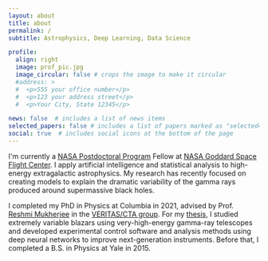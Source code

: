 ```yaml
---
layout: about
title: about
permalink: /
subtitle: Astrophysics, Deep Learning, Data Science

profile:
  align: right
  image: prof_pic.jpg
  image_circular: false # crops the image to make it circular
  #address: >
  #  <p>555 your office number</p>
  #  <p>123 your address street</p>
  #  <p>Your City, State 12345</p>

news: false  # includes a list of news items
selected_papers: false # includes a list of papers marked as "selected={true}"
social: true  # includes social icons at the bottom of the page
---
```


I'm currently a [NASA Postdoctoral Program](https://npp.orau.org/) Fellow at [NASA Goddard Space Flight Center](https://science.gsfc.nasa.gov/astrophysics/).
I apply artificial intelligence and statistical analysis to high-energy extragalactic astrophysics.
My research has recently focused on creating models to explain the dramatic variability of the gamma rays produced around supermassive black holes.

I completed my PhD in Physics at Columbia in 2021, advised by Prof. [Reshmi Mukherjee](https://barnard.edu/profiles/reshmi-mukherjee) in the [VERITAS/CTA group](https://veritas.astro.columbia.edu/).
For my [thesis](https://doi.org/10.7916/d8-jznf-8e64), I studied extremely variable blazars using very-high-energy gamma-ray telescopes and developed experimental control software and analysis methods using deep neural networks to improve next-generation instruments.
Before that, I completed a B.S. in Physics at Yale in 2015.
